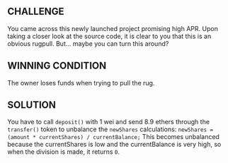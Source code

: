## CHALLENGE

You came across this newly launched project promising high APR. Upon taking a closer look at the source code, it is clear to you that this is an obvious rugpull. But... maybe you can turn this around?


## WINNING CONDITION

The owner loses funds when trying to pull the rug.

## SOLUTION

You have to call `deposit()` with 1 wei and send 8.9 ethers through the `transfer()` token to unbalance the `newShares` calculations: `newShares = (amount * currentShares) / currentBalance;`
This becomes unbalanced because the currentShares is low and the currentBalance is very high, so when the division is made, it returns `0`.